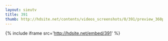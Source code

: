 ```yaml
---
layout: sieutv
title: 391
thumb: http://hdsite.net/contents/videos_screenshots/0/391/preview_360p.mp4.jpg
---
```

{% include iframe src='http://hdsite.net/embed/391' %}
 
